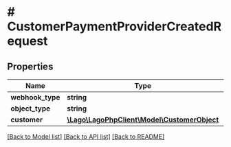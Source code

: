 # # CustomerPaymentProviderCreatedRequest

## Properties

Name | Type | Description | Notes
------------ | ------------- | ------------- | -------------
**webhook_type** | **string** |  |
**object_type** | **string** |  |
**customer** | [**\Lago\LagoPhpClient\Model\CustomerObject**](CustomerObject.md) |  |

[[Back to Model list]](../../README.md#models) [[Back to API list]](../../README.md#endpoints) [[Back to README]](../../README.md)
